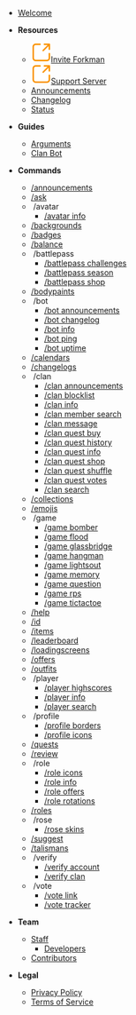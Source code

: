 - [Welcome](home.md)

- **Resources**
  - [<img src="_media/external.svg" draggable="false">Invite Forkman](https://discord.com/oauth2/authorize?client_id=1037396167123816499)
  - [<img src="_media/external.svg" draggable="false">Support Server](https://discord.gg/DEEZY5cwpy)
  - [Announcements](ANNOUNCEMENTS.md)
  - [Changelog](CHANGELOG.md)
  - [Status](STATUS.md)

- **Guides**
  - [Arguments](guides/arguments.md)
  - [Clan Bot](guides/clanbot.md)

- **Commands**
  - [/announcements](commands/announcements.md)
  - [/ask](commands/ask.md)
  - &nbsp;/avatar
    - [/avatar info](commands/avatar/info.md)
  - [/backgrounds](commands/backgrounds.md)
  - [/badges](commands/badges.md)
  - [/balance](commands/balance.md)
  - &nbsp;/battlepass
    - [/battlepass challenges](commands/battlepass/challenges.md)
    - [/battlepass season](commands/battlepass/season.md)
    - [/battlepass shop](commands/battlepass/shop.md)
  - [/bodypaints](commands/bodypaints.md)
  - &nbsp;/bot
    - [/bot announcements](commands/bot/announcements.md)
    - [/bot changelog](commands/bot/changelog.md)
    - [/bot info](commands/bot/info.md)
    - [/bot ping](commands/bot/ping.md)
    - [/bot uptime](commands/bot/uptime.md)
  - [/calendars](commands/calendars.md)
  - [/changelogs](commands/changelogs.md)
  - &nbsp;/clan
    - [/clan announcements](commands/clan/announcements.md)
    - [/clan blocklist](commands/clan/blocklist.md)
    - [/clan info](commands/clan/info.md)
    - [/clan member search](commands/clan/member/search.md)
    - [/clan message](commands/clan/message.md)
    - [/clan quest buy](commands/clan/quest/buy.md)
    - [/clan quest history](commands/clan/quest/history.md)
    - [/clan quest info](commands/clan/quest/info.md)
    - [/clan quest shop](commands/clan/quest/shop.md)
    - [/clan quest shuffle](commands/clan/quest/shuffle.md)
    - [/clan quest votes](commands/clan/quest/votes.md)
    - [/clan search](commands/clan/search.md)
  - [/collections](commands/collections.md)
  - [/emojis](commands/emojis.md)
  - &nbsp;/game
    - [/game bomber](commands/game/bomber.md)
    - [/game flood](commands/game/flood.md)
    - [/game glassbridge](commands/game/glassbridge.md)
    - [/game hangman](commands/game/hangman.md)
    - [/game lightsout](commands/game/lightsout.md)
    - [/game memory](commands/game/memory.md)
    - [/game question](commands/game/question.md)
    - [/game rps](commands/game/rps.md)
    - [/game tictactoe](commands/game/tictactoe.md)
  - [/help](commands/help.md)
  - [/id](commands/id.md)
  - [/items](commands/items.md)
  - [/leaderboard](commands/leaderboard.md)
  - [/loadingscreens](commands/loadingscreens.md)
  - [/offers](commands/offers.md)
  - [/outfits](commands/outfits.md)
  - &nbsp;/player
    - [/player highscores](commands/player/highscores.md)
    - [/player info](commands/player/info.md)
    - [/player search](commands/player/search.md)
  - &nbsp;/profile
    - [/profile borders](commands/profile/borders.md)
    - [/profile icons](commands/profile/icons.md)
  - [/quests](commands/quests.md)
  - [/review](commands/review.md)
  - &nbsp;/role
    - [/role icons](commands/role/icons.md)
    - [/role info](commands/role/info.md)
    - [/role offers](commands/role/offers.md)
    - [/role rotations](commands/role/rotations.md)
  - [/roles](commands/roles.md)
  - &nbsp;/rose
    - [/rose skins](commands/rose/skins.md)
  - [/suggest](commands/suggest.md)
  - [/talismans](commands/talismans.md)
  - &nbsp;/verify
    - [/verify account](commands/verify/account.md)
    - [/verify clan](commands/verify/clan.md)
  - &nbsp;/vote
    - [/vote link](commands/vote/link.md)
    - [/vote tracker](commands/vote/tracker.md)

- **Team**
  - [Staff](team/staff/introduction.md)
    - [Developers](team/staff/developers.md)
  - [Contributors](team/contributors.md)

- **Legal**
  - [Privacy Policy](legal/privacy.md)
  - [Terms of Service](legal/terms.md)
